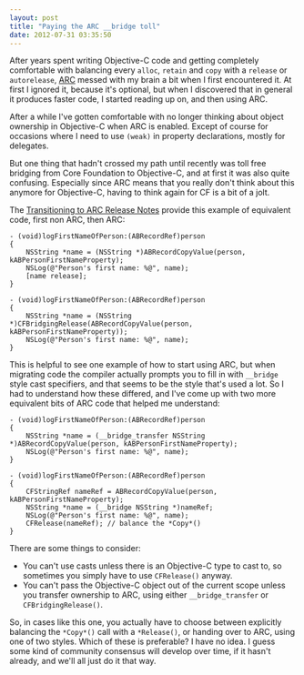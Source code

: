 ```yaml
---
layout: post
title: "Paying the ARC __bridge toll"
date: 2012-07-31 03:35:50
---
```

After years spent writing Objective-C code and getting completely comfortable with balancing every `alloc`, `retain` and `copy` with a `release` or `autorelease`, [ARC](http://developer.apple.com/documentation/Cocoa/Conceptual/MemoryMgmt/) messed with my brain a bit when I first encountered it. At first I ignored it, because it's optional, but when I discovered that in general it produces faster code, I started reading up on, and then using ARC.

After a while I've gotten comfortable with no longer thinking about object ownership in Objective-C when ARC is enabled. Except of course for occasions where I need to use `(weak)` in property declarations, mostly for delegates.

But one thing that hadn't crossed my path until recently was toll free bridging from Core Foundation to Objective-C, and at first it was also quite confusing. Especially since ARC means that you really don't think about this anymore for Objective-C, having to think again for CF is a bit of a jolt.

The [Transitioning to ARC Release Notes](http://developer.apple.com/library/mac/releasenotes/ObjectiveC/RN-TransitioningToARC/Introduction/Introduction.html) provide this example of equivalent code, first non ARC, then ARC:

```objc
- (void)logFirstNameOfPerson:(ABRecordRef)person
{
    NSString *name = (NSString *)ABRecordCopyValue(person, kABPersonFirstNameProperty);
    NSLog(@"Person's first name: %@", name);
    [name release];
}

- (void)logFirstNameOfPerson:(ABRecordRef)person
{
    NSString *name = (NSString *)CFBridgingRelease(ABRecordCopyValue(person, kABPersonFirstNameProperty));
    NSLog(@"Person's first name: %@", name);
}
```

This is helpful to see one example of how to start using ARC, but when migrating code the compiler actually prompts you to fill in with `__bridge` style cast specifiers, and that seems to be the style that's used a lot. So I had to understand how these differed, and I've come up with two more equivalent bits of ARC code that helped me understand:

```objc
- (void)logFirstNameOfPerson:(ABRecordRef)person
{
    NSString *name = (__bridge_transfer NSString *)ABRecordCopyValue(person, kABPersonFirstNameProperty);
    NSLog(@"Person's first name: %@", name);
}

- (void)logFirstNameOfPerson:(ABRecordRef)person
{
    CFStringRef nameRef = ABRecordCopyValue(person, kABPersonFirstNameProperty);
    NSString *name = (__bridge NSString *)nameRef;
    NSLog(@"Person's first name: %@", name);
    CFRelease(nameRef); // balance the *Copy*()
}
```

There are some things to consider:

- You can't use casts unless there is an Objective-C type to cast to, so sometimes you simply have to use `CFRelease()` anyway.
- You can't pass the Objective-C object out of the current scope unless you transfer ownership to ARC, using either `__bridge_transfer` or `CFBridgingRelease()`.

So, in cases like this one, you actually have to choose between explicitly balancing the `*Copy*()` call with a `*Release()`, or handing over to ARC, using one of two styles. Which of these is preferable? I have no idea. I guess some kind of community consensus will develop over time, if it hasn't already, and we'll all just do it that way.
